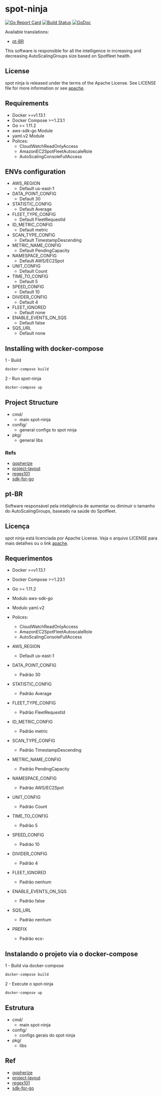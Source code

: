 # spot-ninja

[![Go Report Card](https://goreportcard.com/badge/github.com/getninjas/spot-ninja)](https://goreportcard.com/report/github.com/getninjas/spot-ninja) [![Build Status](https://travis-ci.org/getninjas/spot-ninja.svg?branch=master)](https://travis-ci.org/getninjas/spot-ninja)
[![GoDoc](https://godoc.org/github.com/getninjas/spot-ninja?status.svg)](https://godoc.org/github.com/getninjas/spot-ninja)

Available translations:

- [pt-BR](#pt-bR)

This software is responsible for all the intelligence in increasing and decreasing AutoScalingGroups size based on Spotfleet health.

## License

spot ninja is released under the terms of the Apache License. See LICENSE file for more information or see [apache](https://www.apache.org/licenses/LICENSE-2.0).

## Requirements

- Docker >=v1.13.1
- Docker Compose >=1.23.1
- Go >= 1.11.2
- aws-sdk-go Module
- yaml.v2 Module
- Polices:
  - CloudWatchReadOnlyAccess
  - AmazonEC2SpotFleetAutoscaleRole
  - AutoScalingConsoleFullAccess

## ENVs configuration

- AWS_REGION
  - Default us-east-1
- DATA_POINT_CONFIG
  - Default 30
- STATISTIC_CONFIG
  - Default Average
- FLEET_TYPE_CONFIG
  - Default FleetRequestId
- ID_METRIC_CONFIG
  - Default metric
- SCAN_TYPE_CONFIG
  - Default TimestampDescending
- METRIC_NAME_CONFIG
  - Default PendingCapacity
- NAMESPACE_CONFIG
  - Default AWS/EC2Spot
- UNIT_CONFIG
  - Default Count
- TIME_TO_CONFIG
  - Default 5
- SPEED_CONFIG
  - Default 10
- DIVIDER_CONFIG
  - Default 4
- FLEET_IGNORED
  - Default none
- ENABLE_EVENTS_ON_SQS
  - Default false
- SQS_URL
  - Default none

## Installing with docker-compose

1 - Build

```bash
docker-compose build
```

2 - Run spot-ninja

```bash
docker-compose up
```

## Project Structure

- cmd/
  - main spot-ninja
- config/
  - general configs to spot ninja
- pkg/
  - general libs

### Refs

- [gopherize](https://www.gopherize.me/)
- [project-layout](https://github.com/golang-standards/project-layout)
- [regex101](https://regex101.com/r/FwSMp7/1/)
- [sdk-for-go](https://docs.aws.amazon.com/sdk-for-go/api/)

## pt-BR

Software responsável pela inteligência de aumentar ou diminuir o tamanho do AutoScalingGroups, baseado na saúde do Spotfleet.

## Licença

spot ninja está licenciada por Apache License. Veja o arquivo LICENSE para mais detalhes ou o link [apache](https://www.apache.org/licenses/LICENSE-2.0).

## Requerimentos

- Docker >=v1.13.1
- Docker Compose >=1.23.1
- Go >= 1.11.2
- Modulo aws-sdk-go
- Modulo yaml.v2
- Polices:
  - CloudWatchReadOnlyAccess
  - AmazonEC2SpotFleetAutoscaleRole
  - AutoScalingConsoleFullAccess

- AWS_REGION
  - Default us-east-1
- DATA_POINT_CONFIG
  - Padrão 30
- STATISTIC_CONFIG
  - Padrão Average
- FLEET_TYPE_CONFIG
  - Padrão FleetRequestId
- ID_METRIC_CONFIG
  - Padrão metric
- SCAN_TYPE_CONFIG
  - Padrão TimestampDescending
- METRIC_NAME_CONFIG
  - Padrão PendingCapacity
- NAMESPACE_CONFIG
  - Padrão AWS/EC2Spot
- UNIT_CONFIG
  - Padrão Count
- TIME_TO_CONFIG
  - Padrão 5
- SPEED_CONFIG
  - Padrão 10
- DIVIDER_CONFIG
  - Padrão 4
- FLEET_IGNORED
  - Padrão nenhum
- ENABLE_EVENTS_ON_SQS
  - Padrão false
- SQS_URL
  - Padrão nenhum
- PREFIX
  - Padrão ecs-

## Instalando o projeto via o docker-compose

1 - Build via docker-compose

```bash
docker-compose build
```

2 - Execute o spot-ninja

```bash
docker-compose up
```

## Estrutura

- cmd/
  - main spot-ninja
- config/
  - configs gerais do spot ninja
- pkg/
  - libs

## Ref

- [gopherize](https://www.gopherize.me/)
- [project-layout](https://github.com/golang-standards/project-layout)
- [regex101](https://regex101.com/r/FwSMp7/1/)
- [sdk-for-go](https://docs.aws.amazon.com/sdk-for-go/api/)
